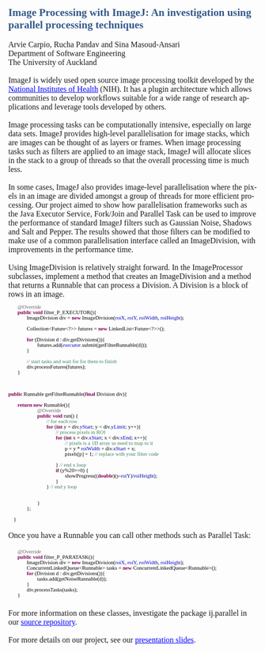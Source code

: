 
<html xmlns:v="urn:schemas-microsoft-com:vml"
xmlns:o="urn:schemas-microsoft-com:office:office"
xmlns:w="urn:schemas-microsoft-com:office:word"
xmlns:m="http://schemas.microsoft.com/office/2004/12/omml"
xmlns:css="http://macVmlSchemaUri" xmlns="http://www.w3.org/TR/REC-html40">

<head>
<meta name=Title content="">
<meta name=Keywords content="">
<meta http-equiv=Content-Type content="text/html; charset=macintosh">
<meta name=ProgId content=Word.Document>
<meta name=Generator content="Microsoft Word 2008">
<meta name=Originator content="Microsoft Word 2008">
<link rel=File-List href="Image%20Processing%20with%20ImageJ_files/filelist.xml">
<!--[if gte mso 9]><xml>
 <o:DocumentProperties>
  <o:Author>Sina Masoud-Ansari</o:Author>
  <o:Template>Normal.dotm</o:Template>
  <o:LastAuthor>Sina Masoud-Ansari</o:LastAuthor>
  <o:Revision>1</o:Revision>
  <o:TotalTime>28</o:TotalTime>
  <o:Created>2012-06-04T14:54:00Z</o:Created>
  <o:LastSaved>2012-06-04T15:31:00Z</o:LastSaved>
  <o:Pages>1</o:Pages>
  <o:Words>483</o:Words>
  <o:Characters>2755</o:Characters>
  <o:Company>The University of Auckland</o:Company>
  <o:Lines>22</o:Lines>
  <o:Paragraphs>5</o:Paragraphs>
  <o:CharactersWithSpaces>3383</o:CharactersWithSpaces>
  <o:Version>12.0</o:Version>
 </o:DocumentProperties>
 <o:OfficeDocumentSettings>
  <o:AllowPNG/>
 </o:OfficeDocumentSettings>
</xml><![endif]--><!--[if gte mso 9]><xml>
 <w:WordDocument>
  <w:TrackMoves>false</w:TrackMoves>
  <w:TrackFormatting/>
  <w:PunctuationKerning/>
  <w:DrawingGridHorizontalSpacing>18 pt</w:DrawingGridHorizontalSpacing>
  <w:DrawingGridVerticalSpacing>18 pt</w:DrawingGridVerticalSpacing>
  <w:DisplayHorizontalDrawingGridEvery>0</w:DisplayHorizontalDrawingGridEvery>
  <w:DisplayVerticalDrawingGridEvery>0</w:DisplayVerticalDrawingGridEvery>
  <w:ValidateAgainstSchemas/>
  <w:SaveIfXMLInvalid>false</w:SaveIfXMLInvalid>
  <w:IgnoreMixedContent>false</w:IgnoreMixedContent>
  <w:AlwaysShowPlaceholderText>false</w:AlwaysShowPlaceholderText>
  <w:Compatibility>
   <w:BreakWrappedTables/>
   <w:DontGrowAutofit/>
   <w:DontAutofitConstrainedTables/>
   <w:DontVertAlignInTxbx/>
  </w:Compatibility>
 </w:WordDocument>
</xml><![endif]--><!--[if gte mso 9]><xml>
 <w:LatentStyles DefLockedState="false" LatentStyleCount="276">
 </w:LatentStyles>
</xml><![endif]-->
<style>
<!--
 /* Font Definitions */
@font-face
	{font-family:Calibri;
	panose-1:2 15 5 2 2 2 4 3 2 4;
	mso-font-charset:0;
	mso-generic-font-family:auto;
	mso-font-pitch:variable;
	mso-font-signature:3 0 0 0 1 0;}
@font-face
	{font-family:Cambria;
	panose-1:2 4 5 3 5 4 6 3 2 4;
	mso-font-charset:0;
	mso-generic-font-family:auto;
	mso-font-pitch:variable;
	mso-font-signature:3 0 0 0 1 0;}
@font-face
	{font-family:Monaco;
	panose-1:2 0 5 0 0 0 0 0 0 0;
	mso-font-charset:0;
	mso-generic-font-family:auto;
	mso-font-pitch:variable;
	mso-font-signature:3 0 0 0 1 0;}
 /* Style Definitions */
p.MsoNormal, li.MsoNormal, div.MsoNormal
	{mso-style-parent:"";
	margin:0cm;
	margin-bottom:.0001pt;
	mso-pagination:widow-orphan;
	font-size:12.0pt;
	font-family:"Times New Roman";
	mso-ascii-font-family:Cambria;
	mso-ascii-theme-font:minor-latin;
	mso-fareast-font-family:Cambria;
	mso-fareast-theme-font:minor-latin;
	mso-hansi-font-family:Cambria;
	mso-hansi-theme-font:minor-latin;
	mso-bidi-font-family:"Times New Roman";
	mso-bidi-theme-font:minor-bidi;
	mso-ansi-language:EN-US;}
h1
	{mso-style-link:"Heading 1 Char";
	mso-style-next:Normal;
	margin-top:24.0pt;
	margin-right:0cm;
	margin-bottom:0cm;
	margin-left:0cm;
	margin-bottom:.0001pt;
	mso-pagination:widow-orphan lines-together;
	page-break-after:avoid;
	mso-outline-level:1;
	font-size:16.0pt;
	font-family:"Times New Roman";
	mso-ascii-font-family:Calibri;
	mso-ascii-theme-font:major-latin;
	mso-fareast-font-family:"Times New Roman";
	mso-fareast-theme-font:major-fareast;
	mso-hansi-font-family:Calibri;
	mso-hansi-theme-font:major-latin;
	mso-bidi-font-family:"Times New Roman";
	mso-bidi-theme-font:major-bidi;
	color:#345A8A;
	mso-font-kerning:0pt;
	mso-ansi-language:EN-US;
	mso-bidi-font-weight:bold;}
h2
	{mso-style-link:"Heading 2 Char";
	mso-style-next:Normal;
	margin-top:10.0pt;
	margin-right:0cm;
	margin-bottom:0cm;
	margin-left:0cm;
	margin-bottom:.0001pt;
	mso-pagination:widow-orphan lines-together;
	page-break-after:avoid;
	mso-outline-level:2;
	font-size:13.0pt;
	font-family:"Times New Roman";
	mso-ascii-font-family:Calibri;
	mso-ascii-theme-font:major-latin;
	mso-fareast-font-family:"Times New Roman";
	mso-fareast-theme-font:major-fareast;
	mso-hansi-font-family:Calibri;
	mso-hansi-theme-font:major-latin;
	mso-bidi-font-family:"Times New Roman";
	mso-bidi-theme-font:major-bidi;
	color:#4F81BD;
	mso-ansi-language:EN-US;
	mso-bidi-font-weight:bold;}
a:link, span.MsoHyperlink
	{mso-style-noshow:yes;
	color:blue;
	text-decoration:underline;
	text-underline:single;}
a:visited, span.MsoHyperlinkFollowed
	{color:purple;
	text-decoration:underline;
	text-underline:single;}
span.Heading1Char
	{mso-style-name:"Heading 1 Char";
	mso-style-locked:yes;
	mso-style-link:"Heading 1";
	mso-ansi-font-size:16.0pt;
	mso-bidi-font-size:16.0pt;
	font-family:Calibri;
	mso-ascii-font-family:Calibri;
	mso-ascii-theme-font:major-latin;
	mso-fareast-font-family:"Times New Roman";
	mso-fareast-theme-font:major-fareast;
	mso-hansi-font-family:Calibri;
	mso-hansi-theme-font:major-latin;
	mso-bidi-font-family:"Times New Roman";
	mso-bidi-theme-font:major-bidi;
	color:#345A8A;
	font-weight:bold;}
span.Heading2Char
	{mso-style-name:"Heading 2 Char";
	mso-style-locked:yes;
	mso-style-link:"Heading 2";
	mso-ansi-font-size:13.0pt;
	mso-bidi-font-size:13.0pt;
	font-family:Calibri;
	mso-ascii-font-family:Calibri;
	mso-ascii-theme-font:major-latin;
	mso-fareast-font-family:"Times New Roman";
	mso-fareast-theme-font:major-fareast;
	mso-hansi-font-family:Calibri;
	mso-hansi-theme-font:major-latin;
	mso-bidi-font-family:"Times New Roman";
	mso-bidi-theme-font:major-bidi;
	color:#4F81BD;
	font-weight:bold;}
@page Section1
	{size:595.0pt 842.0pt;
	margin:72.0pt 49.25pt 72.0pt 90.0pt;
	mso-header-margin:35.4pt;
	mso-footer-margin:35.4pt;
	mso-paper-source:0;}
div.Section1
	{page:Section1;}
-->
</style>
<!--[if gte mso 10]>
<style>
 /* Style Definitions */
table.MsoNormalTable
	{mso-style-name:"Table Normal";
	mso-tstyle-rowband-size:0;
	mso-tstyle-colband-size:0;
	mso-style-noshow:yes;
	mso-style-parent:"";
	mso-padding-alt:0cm 5.4pt 0cm 5.4pt;
	mso-para-margin:0cm;
	mso-para-margin-bottom:.0001pt;
	mso-pagination:widow-orphan;
	font-size:12.0pt;
	font-family:"Times New Roman";
	mso-ascii-font-family:Cambria;
	mso-ascii-theme-font:minor-latin;
	mso-hansi-font-family:Cambria;
	mso-hansi-theme-font:minor-latin;
	mso-ansi-language:EN-US;}
</style>
<![endif]--><!--[if gte mso 9]><xml>
 <o:shapedefaults v:ext="edit" spidmax="1026"/>
</xml><![endif]--><!--[if gte mso 9]><xml>
 <o:shapelayout v:ext="edit">
  <o:idmap v:ext="edit" data="1"/>
 </o:shapelayout></xml><![endif]-->
</head>

<body lang=EN-AU link=blue vlink=purple style='tab-interval:36.0pt'>

<div class=Section1>

<h1><span lang=EN-US>Image Processing with ImageJ: An investigation using
parallel processing techniques</span></h1>

<p class=MsoNormal><span lang=EN-US><o:p>&nbsp;</o:p></span></p>

<p class=MsoNormal><span lang=EN-US>Arvie Carpio, Rucha Pandav and Sina
Masoud-Ansari</span></p>

<p class=MsoNormal><span lang=EN-US>Department of Software Engineering</span></p>

<p class=MsoNormal><span lang=EN-US>The University of Auckland</span></p>

<p class=MsoNormal><span lang=EN-US><o:p>&nbsp;</o:p></span></p>

<p class=MsoNormal><span lang=EN-US>ImageJ is widely used open source image
processing toolkit developed by the <a href="http://www.nih.gov/">National
Institutes of Health</a> (NIH). It has a plugin architecture which allows
communities to develop workflows suitable for a wide range of research
applications and leverage tools developed by others. </span></p>

<p class=MsoNormal><span lang=EN-US><o:p>&nbsp;</o:p></span></p>

<p class=MsoNormal><span lang=EN-US>Image processing tasks can be
computationally intensive, especially on large data sets. ImageJ provides
high-level parallelisation for image stacks, which are images can be thought of
as layers or frames. When image processing tasks such as filters are applied to
an image stack, ImageJ will allocate slices in the stack to a group of threads
so that the overall processing time is much less.</span></p>

<p class=MsoNormal><span lang=EN-US><o:p>&nbsp;</o:p></span></p>

<p class=MsoNormal><span lang=EN-US>In some cases, ImageJ also provides
image-level parallelisation where the pixels in an image are divided amongst a
group of threads for more efficient processing. Our project aimed to show how
parallelisation frameworks such as the Java Executor Service, Fork/Join and
Parallel Task can be used to improve the performance of standard ImageJ filters
such as Gaussian Noise, Shadows and Salt and Pepper. The results showed that
those filters can be modified to make use of a common parallelisation interface
called an ImageDivision, with improvements in the performance time.</span></p>

<p class=MsoNormal><span lang=EN-US><o:p>&nbsp;</o:p></span></p>

<p class=MsoNormal><span lang=EN-US>Using ImageDivision is relatively straight
forward. In the ImageProcessor subclasses, implement a method that creates an
ImageDivision and a method that returns a Runnable that can process a Division.
A Division is a block of rows in an image.</span></p>

<p class=MsoNormal><span lang=EN-US style='font-size:8.0pt;mso-bidi-font-size:
12.0pt'><o:p>&nbsp;</o:p></span></p>

<p class=MsoNormal style='mso-pagination:none;mso-layout-grid-align:none;
text-autospace:none'><span lang=EN-US style='font-size:8.0pt;mso-bidi-font-size:
11.0pt;font-family:Monaco;mso-bidi-font-family:Monaco;color:black'><span
style='mso-tab-count:1'>&nbsp;&nbsp;&nbsp;&nbsp;&nbsp;&nbsp; </span></span><span
lang=EN-US style='font-size:8.0pt;mso-bidi-font-size:11.0pt;font-family:Monaco;
mso-bidi-font-family:Monaco;color:#646464'>@Override</span><span lang=EN-US
style='font-size:8.0pt;mso-bidi-font-size:11.0pt;font-family:Monaco;mso-bidi-font-family:
Monaco'><o:p></o:p></span></p>

<p class=MsoNormal style='mso-pagination:none;mso-layout-grid-align:none;
text-autospace:none'><span lang=EN-US style='font-size:8.0pt;mso-bidi-font-size:
11.0pt;font-family:Monaco;mso-bidi-font-family:Monaco;color:black'><span
style='mso-tab-count:1'>&nbsp;&nbsp;&nbsp;&nbsp;&nbsp;&nbsp; </span></span><b><span
lang=EN-US style='font-size:8.0pt;mso-bidi-font-size:11.0pt;font-family:Monaco;
mso-bidi-font-family:Monaco;color:#7F0055'>public</span></b><span lang=EN-US
style='font-size:8.0pt;mso-bidi-font-size:11.0pt;font-family:Monaco;mso-bidi-font-family:
Monaco;color:black'> </span><b><span lang=EN-US style='font-size:8.0pt;
mso-bidi-font-size:11.0pt;font-family:Monaco;mso-bidi-font-family:Monaco;
color:#7F0055'>void</span></b><span lang=EN-US style='font-size:8.0pt;
mso-bidi-font-size:11.0pt;font-family:Monaco;mso-bidi-font-family:Monaco;
color:black'> filter_P_EXECUTOR(){</span><span lang=EN-US style='font-size:
8.0pt;mso-bidi-font-size:11.0pt;font-family:Monaco;mso-bidi-font-family:Monaco'><o:p></o:p></span></p>

<p class=MsoNormal style='mso-pagination:none;mso-layout-grid-align:none;
text-autospace:none'><span lang=EN-US style='font-size:8.0pt;mso-bidi-font-size:
11.0pt;font-family:Monaco;mso-bidi-font-family:Monaco;color:black'><span
style='mso-tab-count:2'>&nbsp;&nbsp;&nbsp;&nbsp;&nbsp;&nbsp;&nbsp;&nbsp;&nbsp;&nbsp;&nbsp;&nbsp;&nbsp; </span>ImageDivision
div = </span><b><span lang=EN-US style='font-size:8.0pt;mso-bidi-font-size:
11.0pt;font-family:Monaco;mso-bidi-font-family:Monaco;color:#7F0055'>new</span></b><span
lang=EN-US style='font-size:8.0pt;mso-bidi-font-size:11.0pt;font-family:Monaco;
mso-bidi-font-family:Monaco;color:black'> ImageDivision(</span><span
lang=EN-US style='font-size:8.0pt;mso-bidi-font-size:11.0pt;font-family:Monaco;
mso-bidi-font-family:Monaco;color:#0000C0'>roiX</span><span lang=EN-US
style='font-size:8.0pt;mso-bidi-font-size:11.0pt;font-family:Monaco;mso-bidi-font-family:
Monaco;color:black'>, </span><span lang=EN-US style='font-size:8.0pt;
mso-bidi-font-size:11.0pt;font-family:Monaco;mso-bidi-font-family:Monaco;
color:#0000C0'>roiY</span><span lang=EN-US style='font-size:8.0pt;mso-bidi-font-size:
11.0pt;font-family:Monaco;mso-bidi-font-family:Monaco;color:black'>, </span><span
lang=EN-US style='font-size:8.0pt;mso-bidi-font-size:11.0pt;font-family:Monaco;
mso-bidi-font-family:Monaco;color:#0000C0'>roiWidth</span><span lang=EN-US
style='font-size:8.0pt;mso-bidi-font-size:11.0pt;font-family:Monaco;mso-bidi-font-family:
Monaco;color:black'>, </span><span lang=EN-US style='font-size:8.0pt;
mso-bidi-font-size:11.0pt;font-family:Monaco;mso-bidi-font-family:Monaco;
color:#0000C0'>roiHeight</span><span lang=EN-US style='font-size:8.0pt;
mso-bidi-font-size:11.0pt;font-family:Monaco;mso-bidi-font-family:Monaco;
color:black'>);</span><span lang=EN-US style='font-size:8.0pt;mso-bidi-font-size:
11.0pt;font-family:Monaco;mso-bidi-font-family:Monaco'><o:p></o:p></span></p>

<p class=MsoNormal style='mso-pagination:none;mso-layout-grid-align:none;
text-autospace:none'><span lang=EN-US style='font-size:8.0pt;mso-bidi-font-size:
11.0pt;font-family:Monaco;mso-bidi-font-family:Monaco;color:black'><span
style='mso-tab-count:2'>&nbsp;&nbsp;&nbsp;&nbsp;&nbsp;&nbsp;&nbsp;&nbsp;&nbsp;&nbsp;&nbsp;&nbsp;&nbsp; </span></span><span
lang=EN-US style='font-size:8.0pt;mso-bidi-font-size:11.0pt;font-family:Monaco;
mso-bidi-font-family:Monaco'><o:p></o:p></span></p>

<p class=MsoNormal style='mso-pagination:none;mso-layout-grid-align:none;
text-autospace:none'><span lang=EN-US style='font-size:8.0pt;mso-bidi-font-size:
11.0pt;font-family:Monaco;mso-bidi-font-family:Monaco;color:black'><span
style='mso-tab-count:2'>&nbsp;&nbsp;&nbsp;&nbsp;&nbsp;&nbsp;&nbsp;&nbsp;&nbsp;&nbsp;&nbsp;&nbsp;&nbsp; </span>Collection&lt;Future&lt;?&gt;&gt;
futures = </span><b><span lang=EN-US style='font-size:8.0pt;mso-bidi-font-size:
11.0pt;font-family:Monaco;mso-bidi-font-family:Monaco;color:#7F0055'>new</span></b><span
lang=EN-US style='font-size:8.0pt;mso-bidi-font-size:11.0pt;font-family:Monaco;
mso-bidi-font-family:Monaco;color:black'> LinkedList&lt;Future&lt;?&gt;&gt;();</span><span
lang=EN-US style='font-size:8.0pt;mso-bidi-font-size:11.0pt;font-family:Monaco;
mso-bidi-font-family:Monaco'><o:p></o:p></span></p>

<p class=MsoNormal style='mso-pagination:none;mso-layout-grid-align:none;
text-autospace:none'><span lang=EN-US style='font-size:8.0pt;mso-bidi-font-size:
11.0pt;font-family:Monaco;mso-bidi-font-family:Monaco;color:black'><span
style='mso-tab-count:4'>&nbsp;&nbsp;&nbsp;&nbsp;&nbsp;&nbsp;&nbsp;&nbsp;&nbsp;&nbsp;&nbsp;&nbsp;&nbsp;&nbsp;&nbsp;&nbsp;&nbsp;&nbsp;&nbsp;&nbsp;&nbsp;&nbsp;&nbsp;&nbsp;&nbsp;&nbsp;&nbsp;&nbsp; </span></span><span
lang=EN-US style='font-size:8.0pt;mso-bidi-font-size:11.0pt;font-family:Monaco;
mso-bidi-font-family:Monaco'><o:p></o:p></span></p>

<p class=MsoNormal style='mso-pagination:none;mso-layout-grid-align:none;
text-autospace:none'><span lang=EN-US style='font-size:8.0pt;mso-bidi-font-size:
11.0pt;font-family:Monaco;mso-bidi-font-family:Monaco;color:black'><span
style='mso-tab-count:2'>&nbsp;&nbsp;&nbsp;&nbsp;&nbsp;&nbsp;&nbsp;&nbsp;&nbsp;&nbsp;&nbsp;&nbsp;&nbsp; </span></span><b><span
lang=EN-US style='font-size:8.0pt;mso-bidi-font-size:11.0pt;font-family:Monaco;
mso-bidi-font-family:Monaco;color:#7F0055'>for</span></b><span lang=EN-US
style='font-size:8.0pt;mso-bidi-font-size:11.0pt;font-family:Monaco;mso-bidi-font-family:
Monaco;color:black'> (Division d : div.getDivisions()){</span><span lang=EN-US
style='font-size:8.0pt;mso-bidi-font-size:11.0pt;font-family:Monaco;mso-bidi-font-family:
Monaco'><o:p></o:p></span></p>

<p class=MsoNormal style='mso-pagination:none;mso-layout-grid-align:none;
text-autospace:none'><span lang=EN-US style='font-size:8.0pt;mso-bidi-font-size:
11.0pt;font-family:Monaco;mso-bidi-font-family:Monaco;color:black'><span
style='mso-tab-count:3'>&nbsp;&nbsp;&nbsp;&nbsp;&nbsp;&nbsp;&nbsp;&nbsp;&nbsp;&nbsp;&nbsp;&nbsp;&nbsp;&nbsp;&nbsp;&nbsp;&nbsp;&nbsp;&nbsp;&nbsp;&nbsp; </span>futures.add(</span><i><span
lang=EN-US style='font-size:8.0pt;mso-bidi-font-size:11.0pt;font-family:Monaco;
mso-bidi-font-family:Monaco;color:#0000C0'>executor</span></i><span lang=EN-US
style='font-size:8.0pt;mso-bidi-font-size:11.0pt;font-family:Monaco;mso-bidi-font-family:
Monaco;color:black'>.submit(getFilterRunnable(d)));</span><span lang=EN-US
style='font-size:8.0pt;mso-bidi-font-size:11.0pt;font-family:Monaco;mso-bidi-font-family:
Monaco'><o:p></o:p></span></p>

<p class=MsoNormal style='mso-pagination:none;mso-layout-grid-align:none;
text-autospace:none'><span lang=EN-US style='font-size:8.0pt;mso-bidi-font-size:
11.0pt;font-family:Monaco;mso-bidi-font-family:Monaco;color:black'><span
style='mso-tab-count:2'>&nbsp;&nbsp;&nbsp;&nbsp;&nbsp;&nbsp;&nbsp;&nbsp;&nbsp;&nbsp;&nbsp;&nbsp;&nbsp; </span>}</span><span
lang=EN-US style='font-size:8.0pt;mso-bidi-font-size:11.0pt;font-family:Monaco;
mso-bidi-font-family:Monaco'><o:p></o:p></span></p>

<p class=MsoNormal style='mso-pagination:none;mso-layout-grid-align:none;
text-autospace:none'><span lang=EN-US style='font-size:8.0pt;mso-bidi-font-size:
11.0pt;font-family:Monaco;mso-bidi-font-family:Monaco;color:black'><span
style='mso-tab-count:2'>&nbsp;&nbsp;&nbsp;&nbsp;&nbsp;&nbsp;&nbsp;&nbsp;&nbsp;&nbsp;&nbsp;&nbsp;&nbsp; </span></span><span
lang=EN-US style='font-size:8.0pt;mso-bidi-font-size:11.0pt;font-family:Monaco;
mso-bidi-font-family:Monaco'><o:p></o:p></span></p>

<p class=MsoNormal style='mso-pagination:none;mso-layout-grid-align:none;
text-autospace:none'><span lang=EN-US style='font-size:8.0pt;mso-bidi-font-size:
11.0pt;font-family:Monaco;mso-bidi-font-family:Monaco;color:black'><span
style='mso-tab-count:2'>&nbsp;&nbsp;&nbsp;&nbsp;&nbsp;&nbsp;&nbsp;&nbsp;&nbsp;&nbsp;&nbsp;&nbsp;&nbsp; </span></span><span
lang=EN-US style='font-size:8.0pt;mso-bidi-font-size:11.0pt;font-family:Monaco;
mso-bidi-font-family:Monaco;color:#3F7F5F'>// start tasks and wait for for them
to finish</span><span lang=EN-US style='font-size:8.0pt;mso-bidi-font-size:
11.0pt;font-family:Monaco;mso-bidi-font-family:Monaco'><o:p></o:p></span></p>

<p class=MsoNormal style='mso-pagination:none;mso-layout-grid-align:none;
text-autospace:none'><span lang=EN-US style='font-size:8.0pt;mso-bidi-font-size:
11.0pt;font-family:Monaco;mso-bidi-font-family:Monaco;color:black'><span
style='mso-tab-count:2'>&nbsp;&nbsp;&nbsp;&nbsp;&nbsp;&nbsp;&nbsp;&nbsp;&nbsp;&nbsp;&nbsp;&nbsp;&nbsp; </span>div.processFutures(futures);<span
style='mso-tab-count:1'> </span></span><span lang=EN-US style='font-size:8.0pt;
mso-bidi-font-size:11.0pt;font-family:Monaco;mso-bidi-font-family:Monaco'><o:p></o:p></span></p>

<p class=MsoNormal><span lang=EN-US style='font-size:8.0pt;mso-bidi-font-size:
11.0pt;font-family:Monaco;mso-bidi-font-family:Monaco;color:black'><span
style='mso-tab-count:1'>&nbsp;&nbsp;&nbsp;&nbsp;&nbsp;&nbsp; </span>}<o:p></o:p></span></p>

<p class=MsoNormal><span lang=EN-US style='font-size:8.0pt;mso-bidi-font-size:
11.0pt;font-family:Monaco;mso-bidi-font-family:Monaco;color:black'><o:p>&nbsp;</o:p></span></p>

<p class=MsoNormal><span lang=EN-US style='font-size:8.0pt;mso-bidi-font-size:
11.0pt;font-family:Monaco;mso-bidi-font-family:Monaco;color:black'><o:p>&nbsp;</o:p></span></p>

<p class=MsoNormal><span lang=EN-US style='font-size:8.0pt;mso-bidi-font-size:
11.0pt;font-family:Monaco;mso-bidi-font-family:Monaco;color:black'><o:p>&nbsp;</o:p></span></p>

<p class=MsoNormal style='mso-pagination:none;mso-layout-grid-align:none;
text-autospace:none'><b><span lang=EN-US style='font-size:8.0pt;mso-bidi-font-size:
11.0pt;font-family:Monaco;mso-bidi-font-family:Monaco;color:#7F0055'>public</span></b><span
lang=EN-US style='font-size:8.0pt;mso-bidi-font-size:11.0pt;font-family:Monaco;
mso-bidi-font-family:Monaco;color:black'> Runnable getFilterRunnable(</span><b><span
lang=EN-US style='font-size:8.0pt;mso-bidi-font-size:11.0pt;font-family:Monaco;
mso-bidi-font-family:Monaco;color:#7F0055'>final</span></b><span lang=EN-US
style='font-size:8.0pt;mso-bidi-font-size:11.0pt;font-family:Monaco;mso-bidi-font-family:
Monaco;color:black'> Division div){</span><span lang=EN-US style='font-size:
8.0pt;mso-bidi-font-size:11.0pt;font-family:Monaco;mso-bidi-font-family:Monaco'><o:p></o:p></span></p>

<p class=MsoNormal style='mso-pagination:none;mso-layout-grid-align:none;
text-autospace:none'><span lang=EN-US style='font-size:8.0pt;mso-bidi-font-size:
11.0pt;font-family:Monaco;mso-bidi-font-family:Monaco;color:black'><span
style='mso-tab-count:1'>&nbsp;&nbsp;&nbsp;&nbsp;&nbsp;&nbsp; </span><span
style="mso-spacerun: yes">&nbsp;</span><span style='mso-tab-count:1'>&nbsp;&nbsp;&nbsp;&nbsp;&nbsp; </span></span><span
lang=EN-US style='font-size:8.0pt;mso-bidi-font-size:11.0pt;font-family:Monaco;
mso-bidi-font-family:Monaco'><o:p></o:p></span></p>

<p class=MsoNormal style='mso-pagination:none;mso-layout-grid-align:none;
text-autospace:none'><span lang=EN-US style='font-size:8.0pt;mso-bidi-font-size:
11.0pt;font-family:Monaco;mso-bidi-font-family:Monaco;color:black'><span
style="mso-spacerun: yes">&nbsp;&nbsp;&nbsp; </span><span style='mso-tab-count:
1'>&nbsp;&nbsp; </span></span><b><span lang=EN-US style='font-size:8.0pt;
mso-bidi-font-size:11.0pt;font-family:Monaco;mso-bidi-font-family:Monaco;
color:#7F0055'>return</span></b><span lang=EN-US style='font-size:8.0pt;
mso-bidi-font-size:11.0pt;font-family:Monaco;mso-bidi-font-family:Monaco;
color:black'> </span><b><span lang=EN-US style='font-size:8.0pt;mso-bidi-font-size:
11.0pt;font-family:Monaco;mso-bidi-font-family:Monaco;color:#7F0055'>new</span></b><span
lang=EN-US style='font-size:8.0pt;mso-bidi-font-size:11.0pt;font-family:Monaco;
mso-bidi-font-family:Monaco;color:black'> Runnable(){</span><span lang=EN-US
style='font-size:8.0pt;mso-bidi-font-size:11.0pt;font-family:Monaco;mso-bidi-font-family:
Monaco'><o:p></o:p></span></p>

<p class=MsoNormal style='mso-pagination:none;mso-layout-grid-align:none;
text-autospace:none'><span lang=EN-US style='font-size:8.0pt;mso-bidi-font-size:
11.0pt;font-family:Monaco;mso-bidi-font-family:Monaco;color:black'><span
style='mso-tab-count:3'>&nbsp;&nbsp;&nbsp;&nbsp;&nbsp;&nbsp;&nbsp;&nbsp;&nbsp;&nbsp;&nbsp;&nbsp;&nbsp;&nbsp;&nbsp;&nbsp;&nbsp;&nbsp;&nbsp;&nbsp;&nbsp; </span></span><span
lang=EN-US style='font-size:8.0pt;mso-bidi-font-size:11.0pt;font-family:Monaco;
mso-bidi-font-family:Monaco;color:#646464'>@Override</span><span lang=EN-US
style='font-size:8.0pt;mso-bidi-font-size:11.0pt;font-family:Monaco;mso-bidi-font-family:
Monaco'><o:p></o:p></span></p>

<p class=MsoNormal style='mso-pagination:none;mso-layout-grid-align:none;
text-autospace:none'><span lang=EN-US style='font-size:8.0pt;mso-bidi-font-size:
11.0pt;font-family:Monaco;mso-bidi-font-family:Monaco;color:black'><span
style='mso-tab-count:3'>&nbsp;&nbsp;&nbsp;&nbsp;&nbsp;&nbsp;&nbsp;&nbsp;&nbsp;&nbsp;&nbsp;&nbsp;&nbsp;&nbsp;&nbsp;&nbsp;&nbsp;&nbsp;&nbsp;&nbsp;&nbsp; </span></span><b><span
lang=EN-US style='font-size:8.0pt;mso-bidi-font-size:11.0pt;font-family:Monaco;
mso-bidi-font-family:Monaco;color:#7F0055'>public</span></b><span lang=EN-US
style='font-size:8.0pt;mso-bidi-font-size:11.0pt;font-family:Monaco;mso-bidi-font-family:
Monaco;color:black'> </span><b><span lang=EN-US style='font-size:8.0pt;
mso-bidi-font-size:11.0pt;font-family:Monaco;mso-bidi-font-family:Monaco;
color:#7F0055'>void</span></b><span lang=EN-US style='font-size:8.0pt;
mso-bidi-font-size:11.0pt;font-family:Monaco;mso-bidi-font-family:Monaco;
color:black'> run() {</span><span lang=EN-US style='font-size:8.0pt;mso-bidi-font-size:
11.0pt;font-family:Monaco;mso-bidi-font-family:Monaco'><o:p></o:p></span></p>

<p class=MsoNormal style='mso-pagination:none;mso-layout-grid-align:none;
text-autospace:none'><span lang=EN-US style='font-size:8.0pt;mso-bidi-font-size:
11.0pt;font-family:Monaco;mso-bidi-font-family:Monaco;color:black'><span
style='mso-tab-count:4'>&nbsp;&nbsp;&nbsp;&nbsp;&nbsp;&nbsp;&nbsp;&nbsp;&nbsp;&nbsp;&nbsp;&nbsp;&nbsp;&nbsp;&nbsp;&nbsp;&nbsp;&nbsp;&nbsp;&nbsp;&nbsp;&nbsp;&nbsp;&nbsp;&nbsp;&nbsp;&nbsp;&nbsp; </span></span><span
lang=EN-US style='font-size:8.0pt;mso-bidi-font-size:11.0pt;font-family:Monaco;
mso-bidi-font-family:Monaco;color:#3F7F5F'>// for each row</span><span
lang=EN-US style='font-size:8.0pt;mso-bidi-font-size:11.0pt;font-family:Monaco;
mso-bidi-font-family:Monaco'><o:p></o:p></span></p>

<p class=MsoNormal style='mso-pagination:none;mso-layout-grid-align:none;
text-autospace:none'><span lang=EN-US style='font-size:8.0pt;mso-bidi-font-size:
11.0pt;font-family:Monaco;mso-bidi-font-family:Monaco;color:black'><span
style='mso-tab-count:4'>&nbsp;&nbsp;&nbsp;&nbsp;&nbsp;&nbsp;&nbsp;&nbsp;&nbsp;&nbsp;&nbsp;&nbsp;&nbsp;&nbsp;&nbsp;&nbsp;&nbsp;&nbsp;&nbsp;&nbsp;&nbsp;&nbsp;&nbsp;&nbsp;&nbsp;&nbsp;&nbsp;&nbsp; </span></span><b><span
lang=EN-US style='font-size:8.0pt;mso-bidi-font-size:11.0pt;font-family:Monaco;
mso-bidi-font-family:Monaco;color:#7F0055'>for</span></b><span lang=EN-US
style='font-size:8.0pt;mso-bidi-font-size:11.0pt;font-family:Monaco;mso-bidi-font-family:
Monaco;color:black'> (</span><b><span lang=EN-US style='font-size:8.0pt;
mso-bidi-font-size:11.0pt;font-family:Monaco;mso-bidi-font-family:Monaco;
color:#7F0055'>int</span></b><span lang=EN-US style='font-size:8.0pt;
mso-bidi-font-size:11.0pt;font-family:Monaco;mso-bidi-font-family:Monaco;
color:black'> y = div.</span><span lang=EN-US style='font-size:8.0pt;
mso-bidi-font-size:11.0pt;font-family:Monaco;mso-bidi-font-family:Monaco;
color:#0000C0'>yStart</span><span lang=EN-US style='font-size:8.0pt;mso-bidi-font-size:
11.0pt;font-family:Monaco;mso-bidi-font-family:Monaco;color:black'>; y &lt;
div.</span><span lang=EN-US style='font-size:8.0pt;mso-bidi-font-size:11.0pt;
font-family:Monaco;mso-bidi-font-family:Monaco;color:#0000C0'>yLimit</span><span
lang=EN-US style='font-size:8.0pt;mso-bidi-font-size:11.0pt;font-family:Monaco;
mso-bidi-font-family:Monaco;color:black'>; y++){<span style='mso-tab-count:
1'>&nbsp;&nbsp;&nbsp; </span></span><span lang=EN-US style='font-size:8.0pt;
mso-bidi-font-size:11.0pt;font-family:Monaco;mso-bidi-font-family:Monaco'><o:p></o:p></span></p>

<p class=MsoNormal style='mso-pagination:none;mso-layout-grid-align:none;
text-autospace:none'><span lang=EN-US style='font-size:8.0pt;mso-bidi-font-size:
11.0pt;font-family:Monaco;mso-bidi-font-family:Monaco;color:black'><span
style='mso-tab-count:5'>&nbsp;&nbsp;&nbsp;&nbsp;&nbsp;&nbsp;&nbsp;&nbsp;&nbsp;&nbsp;&nbsp;&nbsp;&nbsp;&nbsp;&nbsp;&nbsp;&nbsp;&nbsp;&nbsp;&nbsp;&nbsp;&nbsp;&nbsp;&nbsp;&nbsp;&nbsp;&nbsp;&nbsp;&nbsp;&nbsp;&nbsp;&nbsp;&nbsp;&nbsp;&nbsp; </span></span><span
lang=EN-US style='font-size:8.0pt;mso-bidi-font-size:11.0pt;font-family:Monaco;
mso-bidi-font-family:Monaco;color:#3F7F5F'>// process pixels in ROI</span><span
lang=EN-US style='font-size:8.0pt;mso-bidi-font-size:11.0pt;font-family:Monaco;
mso-bidi-font-family:Monaco'><o:p></o:p></span></p>

<p class=MsoNormal style='mso-pagination:none;mso-layout-grid-align:none;
text-autospace:none'><span lang=EN-US style='font-size:8.0pt;mso-bidi-font-size:
11.0pt;font-family:Monaco;mso-bidi-font-family:Monaco;color:black'><span
style='mso-tab-count:5'>&nbsp;&nbsp;&nbsp;&nbsp;&nbsp;&nbsp;&nbsp;&nbsp;&nbsp;&nbsp;&nbsp;&nbsp;&nbsp;&nbsp;&nbsp;&nbsp;&nbsp;&nbsp;&nbsp;&nbsp;&nbsp;&nbsp;&nbsp;&nbsp;&nbsp;&nbsp;&nbsp;&nbsp;&nbsp;&nbsp;&nbsp;&nbsp;&nbsp;&nbsp;&nbsp; </span></span><b><span
lang=EN-US style='font-size:8.0pt;mso-bidi-font-size:11.0pt;font-family:Monaco;
mso-bidi-font-family:Monaco;color:#7F0055'>for</span></b><span lang=EN-US
style='font-size:8.0pt;mso-bidi-font-size:11.0pt;font-family:Monaco;mso-bidi-font-family:
Monaco;color:black'> (</span><b><span lang=EN-US style='font-size:8.0pt;
mso-bidi-font-size:11.0pt;font-family:Monaco;mso-bidi-font-family:Monaco;
color:#7F0055'>int</span></b><span lang=EN-US style='font-size:8.0pt;
mso-bidi-font-size:11.0pt;font-family:Monaco;mso-bidi-font-family:Monaco;
color:black'> x = div.</span><span lang=EN-US style='font-size:8.0pt;
mso-bidi-font-size:11.0pt;font-family:Monaco;mso-bidi-font-family:Monaco;
color:#0000C0'>xStart</span><span lang=EN-US style='font-size:8.0pt;mso-bidi-font-size:
11.0pt;font-family:Monaco;mso-bidi-font-family:Monaco;color:black'>; x &lt;
div.</span><span lang=EN-US style='font-size:8.0pt;mso-bidi-font-size:11.0pt;
font-family:Monaco;mso-bidi-font-family:Monaco;color:#0000C0'>xEnd</span><span
lang=EN-US style='font-size:8.0pt;mso-bidi-font-size:11.0pt;font-family:Monaco;
mso-bidi-font-family:Monaco;color:black'>; x++){</span><span lang=EN-US
style='font-size:8.0pt;mso-bidi-font-size:11.0pt;font-family:Monaco;mso-bidi-font-family:
Monaco'><o:p></o:p></span></p>

<p class=MsoNormal style='mso-pagination:none;mso-layout-grid-align:none;
text-autospace:none'><span lang=EN-US style='font-size:8.0pt;mso-bidi-font-size:
11.0pt;font-family:Monaco;mso-bidi-font-family:Monaco;color:black'><span
style='mso-tab-count:6'>&nbsp;&nbsp;&nbsp;&nbsp;&nbsp;&nbsp;&nbsp;&nbsp;&nbsp;&nbsp;&nbsp;&nbsp;&nbsp;&nbsp;&nbsp;&nbsp;&nbsp;&nbsp;&nbsp;&nbsp;&nbsp;&nbsp;&nbsp;&nbsp;&nbsp;&nbsp;&nbsp;&nbsp;&nbsp;&nbsp;&nbsp;&nbsp;&nbsp;&nbsp;&nbsp;&nbsp;&nbsp;&nbsp;&nbsp;&nbsp;&nbsp;&nbsp; </span></span><span
lang=EN-US style='font-size:8.0pt;mso-bidi-font-size:11.0pt;font-family:Monaco;
mso-bidi-font-family:Monaco;color:#3F7F5F'>// pixels is a 1D array so need to
map to it</span><span lang=EN-US style='font-size:8.0pt;mso-bidi-font-size:
11.0pt;font-family:Monaco;mso-bidi-font-family:Monaco'><o:p></o:p></span></p>

<p class=MsoNormal style='mso-pagination:none;mso-layout-grid-align:none;
text-autospace:none'><span lang=EN-US style='font-size:8.0pt;mso-bidi-font-size:
11.0pt;font-family:Monaco;mso-bidi-font-family:Monaco;color:black'><span
style='mso-tab-count:6'>&nbsp;&nbsp;&nbsp;&nbsp;&nbsp;&nbsp;&nbsp;&nbsp;&nbsp;&nbsp;&nbsp;&nbsp;&nbsp;&nbsp;&nbsp;&nbsp;&nbsp;&nbsp;&nbsp;&nbsp;&nbsp;&nbsp;&nbsp;&nbsp;&nbsp;&nbsp;&nbsp;&nbsp;&nbsp;&nbsp;&nbsp;&nbsp;&nbsp;&nbsp;&nbsp;&nbsp;&nbsp;&nbsp;&nbsp;&nbsp;&nbsp;&nbsp; </span>p
= y * </span><span lang=EN-US style='font-size:8.0pt;mso-bidi-font-size:11.0pt;
font-family:Monaco;mso-bidi-font-family:Monaco;color:#0000C0'>roiWidth</span><span
lang=EN-US style='font-size:8.0pt;mso-bidi-font-size:11.0pt;font-family:Monaco;
mso-bidi-font-family:Monaco;color:black'> + div.</span><span lang=EN-US
style='font-size:8.0pt;mso-bidi-font-size:11.0pt;font-family:Monaco;mso-bidi-font-family:
Monaco;color:#0000C0'>xStart</span><span lang=EN-US style='font-size:8.0pt;
mso-bidi-font-size:11.0pt;font-family:Monaco;mso-bidi-font-family:Monaco;
color:black'> + x;<o:p></o:p></span></p>

<p class=MsoNormal style='mso-pagination:none;mso-layout-grid-align:none;
text-autospace:none'><span lang=EN-US style='font-size:8.0pt;mso-bidi-font-size:
11.0pt;font-family:Monaco;mso-bidi-font-family:Monaco;color:black'><span
style='mso-tab-count:6'>&nbsp;&nbsp;&nbsp;&nbsp;&nbsp;&nbsp;&nbsp;&nbsp;&nbsp;&nbsp;&nbsp;&nbsp;&nbsp;&nbsp;&nbsp;&nbsp;&nbsp;&nbsp;&nbsp;&nbsp;&nbsp;&nbsp;&nbsp;&nbsp;&nbsp;&nbsp;&nbsp;&nbsp;&nbsp;&nbsp;&nbsp;&nbsp;&nbsp;&nbsp;&nbsp;&nbsp;&nbsp;&nbsp;&nbsp;&nbsp;&nbsp;&nbsp; </span>pixels[p]
= 1; </span><span lang=EN-US style='font-size:8.0pt;mso-bidi-font-size:11.0pt;
font-family:Monaco;mso-bidi-font-family:Monaco;color:#3F7F5F'>// replace with
your filter code</span><span lang=EN-US style='font-size:8.0pt;mso-bidi-font-size:
11.0pt;font-family:Monaco;mso-bidi-font-family:Monaco'><o:p></o:p></span></p>

<p class=MsoNormal style='mso-pagination:none;mso-layout-grid-align:none;
text-autospace:none'><span lang=EN-US style='font-size:8.0pt;mso-bidi-font-size:
11.0pt;font-family:Monaco;mso-bidi-font-family:Monaco;color:black'><span
style='mso-tab-count:3'>&nbsp;&nbsp;&nbsp;&nbsp;&nbsp;&nbsp;&nbsp;&nbsp;&nbsp;&nbsp;&nbsp;&nbsp;&nbsp;&nbsp;&nbsp;&nbsp;&nbsp;&nbsp;&nbsp;&nbsp;&nbsp; </span></span><span
lang=EN-US style='font-size:8.0pt;mso-bidi-font-size:11.0pt;font-family:Monaco;
mso-bidi-font-family:Monaco'><o:p></o:p></span></p>

<p class=MsoNormal style='mso-pagination:none;mso-layout-grid-align:none;
text-autospace:none'><span lang=EN-US style='font-size:8.0pt;mso-bidi-font-size:
11.0pt;font-family:Monaco;mso-bidi-font-family:Monaco;color:black'><span
style='mso-tab-count:5'>&nbsp;&nbsp;&nbsp;&nbsp;&nbsp;&nbsp;&nbsp;&nbsp;&nbsp;&nbsp;&nbsp;&nbsp;&nbsp;&nbsp;&nbsp;&nbsp;&nbsp;&nbsp;&nbsp;&nbsp;&nbsp;&nbsp;&nbsp;&nbsp;&nbsp;&nbsp;&nbsp;&nbsp;&nbsp;&nbsp;&nbsp;&nbsp;&nbsp;&nbsp;&nbsp; </span>}
</span><span lang=EN-US style='font-size:8.0pt;mso-bidi-font-size:11.0pt;
font-family:Monaco;mso-bidi-font-family:Monaco;color:#3F7F5F'>// end x loop</span><span
lang=EN-US style='font-size:8.0pt;mso-bidi-font-size:11.0pt;font-family:Monaco;
mso-bidi-font-family:Monaco'><o:p></o:p></span></p>

<p class=MsoNormal style='mso-pagination:none;mso-layout-grid-align:none;
text-autospace:none'><span lang=EN-US style='font-size:8.0pt;mso-bidi-font-size:
11.0pt;font-family:Monaco;mso-bidi-font-family:Monaco;color:black'><span
style='mso-tab-count:4'>&nbsp;&nbsp;&nbsp;&nbsp;&nbsp;&nbsp;&nbsp;&nbsp;&nbsp;&nbsp;&nbsp;&nbsp;&nbsp;&nbsp;&nbsp;&nbsp;&nbsp;&nbsp;&nbsp;&nbsp;&nbsp;&nbsp;&nbsp;&nbsp;&nbsp;&nbsp;&nbsp;&nbsp; </span><span
style='mso-tab-count:1'>&nbsp;&nbsp;&nbsp;&nbsp;&nbsp;&nbsp; </span></span><b><span
lang=EN-US style='font-size:8.0pt;mso-bidi-font-size:11.0pt;font-family:Monaco;
mso-bidi-font-family:Monaco;color:#7F0055'>if</span></b><span lang=EN-US
style='font-size:8.0pt;mso-bidi-font-size:11.0pt;font-family:Monaco;mso-bidi-font-family:
Monaco;color:black'> (y%20==0) {</span><span lang=EN-US style='font-size:8.0pt;
mso-bidi-font-size:11.0pt;font-family:Monaco;mso-bidi-font-family:Monaco'><o:p></o:p></span></p>

<p class=MsoNormal style='mso-pagination:none;mso-layout-grid-align:none;
text-autospace:none'><span lang=EN-US style='font-size:8.0pt;mso-bidi-font-size:
11.0pt;font-family:Monaco;mso-bidi-font-family:Monaco;color:black'><span
style='mso-tab-count:6'>&nbsp;&nbsp;&nbsp;&nbsp;&nbsp;&nbsp;&nbsp;&nbsp;&nbsp;&nbsp;&nbsp;&nbsp;&nbsp;&nbsp;&nbsp;&nbsp;&nbsp;&nbsp;&nbsp;&nbsp;&nbsp;&nbsp;&nbsp;&nbsp;&nbsp;&nbsp;&nbsp;&nbsp;&nbsp;&nbsp;&nbsp;&nbsp;&nbsp;&nbsp;&nbsp;&nbsp;&nbsp;&nbsp;&nbsp;&nbsp;&nbsp;&nbsp; </span>showProgress((</span><b><span
lang=EN-US style='font-size:8.0pt;mso-bidi-font-size:11.0pt;font-family:Monaco;
mso-bidi-font-family:Monaco;color:#7F0055'>double</span></b><span lang=EN-US
style='font-size:8.0pt;mso-bidi-font-size:11.0pt;font-family:Monaco;mso-bidi-font-family:
Monaco;color:black'>)(y-</span><span lang=EN-US style='font-size:8.0pt;
mso-bidi-font-size:11.0pt;font-family:Monaco;mso-bidi-font-family:Monaco;
color:#0000C0'>roiY</span><span lang=EN-US style='font-size:8.0pt;mso-bidi-font-size:
11.0pt;font-family:Monaco;mso-bidi-font-family:Monaco;color:black'>)/</span><span
lang=EN-US style='font-size:8.0pt;mso-bidi-font-size:11.0pt;font-family:Monaco;
mso-bidi-font-family:Monaco;color:#0000C0'>roiHeight</span><span lang=EN-US
style='font-size:8.0pt;mso-bidi-font-size:11.0pt;font-family:Monaco;mso-bidi-font-family:
Monaco;color:black'>);</span><span lang=EN-US style='font-size:8.0pt;
mso-bidi-font-size:11.0pt;font-family:Monaco;mso-bidi-font-family:Monaco'><o:p></o:p></span></p>

<p class=MsoNormal style='mso-pagination:none;mso-layout-grid-align:none;
text-autospace:none'><span lang=EN-US style='font-size:8.0pt;mso-bidi-font-size:
11.0pt;font-family:Monaco;mso-bidi-font-family:Monaco;color:black'><span
style='mso-tab-count:5'>&nbsp;&nbsp;&nbsp;&nbsp;&nbsp;&nbsp;&nbsp;&nbsp;&nbsp;&nbsp;&nbsp;&nbsp;&nbsp;&nbsp;&nbsp;&nbsp;&nbsp;&nbsp;&nbsp;&nbsp;&nbsp;&nbsp;&nbsp;&nbsp;&nbsp;&nbsp;&nbsp;&nbsp;&nbsp;&nbsp;&nbsp;&nbsp;&nbsp;&nbsp;&nbsp; </span>}</span><span
lang=EN-US style='font-size:8.0pt;mso-bidi-font-size:11.0pt;font-family:Monaco;
mso-bidi-font-family:Monaco'><o:p></o:p></span></p>

<p class=MsoNormal style='mso-pagination:none;mso-layout-grid-align:none;
text-autospace:none'><span lang=EN-US style='font-size:8.0pt;mso-bidi-font-size:
11.0pt;font-family:Monaco;mso-bidi-font-family:Monaco;color:black'><span
style='mso-tab-count:4'>&nbsp;&nbsp;&nbsp;&nbsp;&nbsp;&nbsp;&nbsp;&nbsp;&nbsp;&nbsp;&nbsp;&nbsp;&nbsp;&nbsp;&nbsp;&nbsp;&nbsp;&nbsp;&nbsp;&nbsp;&nbsp;&nbsp;&nbsp;&nbsp;&nbsp;&nbsp;&nbsp;&nbsp; </span>}
</span><span lang=EN-US style='font-size:8.0pt;mso-bidi-font-size:11.0pt;
font-family:Monaco;mso-bidi-font-family:Monaco;color:#3F7F5F'>// end y loop</span><span
lang=EN-US style='font-size:8.0pt;mso-bidi-font-size:11.0pt;font-family:Monaco;
mso-bidi-font-family:Monaco'><o:p></o:p></span></p>

<p class=MsoNormal style='mso-pagination:none;mso-layout-grid-align:none;
text-autospace:none'><span lang=EN-US style='font-size:8.0pt;mso-bidi-font-size:
11.0pt;font-family:Monaco;mso-bidi-font-family:Monaco;color:black'><span
style='mso-tab-count:4'>&nbsp;&nbsp;&nbsp;&nbsp;&nbsp;&nbsp;&nbsp;&nbsp;&nbsp;&nbsp;&nbsp;&nbsp;&nbsp;&nbsp;&nbsp;&nbsp;&nbsp;&nbsp;&nbsp;&nbsp;&nbsp;&nbsp;&nbsp;&nbsp;&nbsp;&nbsp;&nbsp;&nbsp; </span></span><span
lang=EN-US style='font-size:8.0pt;mso-bidi-font-size:11.0pt;font-family:Monaco;
mso-bidi-font-family:Monaco'><o:p></o:p></span></p>

<p class=MsoNormal style='mso-pagination:none;mso-layout-grid-align:none;
text-autospace:none'><span lang=EN-US style='font-size:8.0pt;mso-bidi-font-size:
11.0pt;font-family:Monaco;mso-bidi-font-family:Monaco;color:black'><span
style='mso-tab-count:3'>&nbsp;&nbsp;&nbsp;&nbsp;&nbsp;&nbsp;&nbsp;&nbsp;&nbsp;&nbsp;&nbsp;&nbsp;&nbsp;&nbsp;&nbsp;&nbsp;&nbsp;&nbsp;&nbsp;&nbsp;&nbsp; </span></span><span
lang=EN-US style='font-size:8.0pt;mso-bidi-font-size:11.0pt;font-family:Monaco;
mso-bidi-font-family:Monaco'><o:p></o:p></span></p>

<p class=MsoNormal style='mso-pagination:none;mso-layout-grid-align:none;
text-autospace:none'><span lang=EN-US style='font-size:8.0pt;mso-bidi-font-size:
11.0pt;font-family:Monaco;mso-bidi-font-family:Monaco;color:black'><span
style='mso-tab-count:3'>&nbsp;&nbsp;&nbsp;&nbsp;&nbsp;&nbsp;&nbsp;&nbsp;&nbsp;&nbsp;&nbsp;&nbsp;&nbsp;&nbsp;&nbsp;&nbsp;&nbsp;&nbsp;&nbsp;&nbsp;&nbsp; </span>}
<span style='mso-tab-count:4'>&nbsp;&nbsp;&nbsp;&nbsp;&nbsp;&nbsp;&nbsp;&nbsp;&nbsp;&nbsp;&nbsp;&nbsp;&nbsp;&nbsp;&nbsp;&nbsp;&nbsp;&nbsp;&nbsp;&nbsp;&nbsp;&nbsp;&nbsp;&nbsp;&nbsp;&nbsp; </span></span><span
lang=EN-US style='font-size:8.0pt;mso-bidi-font-size:11.0pt;font-family:Monaco;
mso-bidi-font-family:Monaco'><o:p></o:p></span></p>

<p class=MsoNormal style='mso-pagination:none;mso-layout-grid-align:none;
text-autospace:none'><span lang=EN-US style='font-size:8.0pt;mso-bidi-font-size:
11.0pt;font-family:Monaco;mso-bidi-font-family:Monaco;color:black'><span
style='mso-tab-count:2'>&nbsp;&nbsp;&nbsp;&nbsp;&nbsp;&nbsp;&nbsp;&nbsp;&nbsp;&nbsp;&nbsp;&nbsp;&nbsp; </span>};
<span style='mso-tab-count:2'>&nbsp;&nbsp;&nbsp;&nbsp;&nbsp;&nbsp;&nbsp;&nbsp;&nbsp;&nbsp; </span></span><span
lang=EN-US style='font-size:8.0pt;mso-bidi-font-size:11.0pt;font-family:Monaco;
mso-bidi-font-family:Monaco'><o:p></o:p></span></p>

<p class=MsoNormal style='mso-pagination:none;mso-layout-grid-align:none;
text-autospace:none'><span lang=EN-US style='font-size:8.0pt;mso-bidi-font-size:
11.0pt;font-family:Monaco;mso-bidi-font-family:Monaco;color:black'><span
style="mso-spacerun: yes">&nbsp;&nbsp;&nbsp; </span><span style='mso-tab-count:
1'>&nbsp;&nbsp; </span></span><span lang=EN-US style='font-size:8.0pt;
mso-bidi-font-size:11.0pt;font-family:Monaco;mso-bidi-font-family:Monaco'><o:p></o:p></span></p>

<p class=MsoNormal><span lang=EN-US style='font-size:8.0pt;mso-bidi-font-size:
11.0pt;font-family:Monaco;mso-bidi-font-family:Monaco;color:black'><span
style="mso-spacerun: yes">&nbsp;&nbsp;&nbsp; </span>}<span style='mso-tab-count:
1'>&nbsp; </span></span><span lang=EN-US style='font-size:8.0pt;mso-bidi-font-size:
12.0pt'><o:p></o:p></span></p>

<p class=MsoNormal><span lang=EN-US><o:p>&nbsp;</o:p></span></p>

<p class=MsoNormal><span lang=EN-US>Once you have a Runnable you can call other
methods such as Parallel Task:</span></p>

<p class=MsoNormal><span lang=EN-US><o:p>&nbsp;</o:p></span></p>

<p class=MsoNormal style='mso-pagination:none;mso-layout-grid-align:none;
text-autospace:none'><span lang=EN-US style='font-size:8.0pt;mso-bidi-font-size:
11.0pt;font-family:Monaco;mso-bidi-font-family:Monaco;color:black'><span
style='mso-tab-count:1'>&nbsp;&nbsp;&nbsp;&nbsp;&nbsp;&nbsp; </span></span><span
lang=EN-US style='font-size:8.0pt;mso-bidi-font-size:11.0pt;font-family:Monaco;
mso-bidi-font-family:Monaco;color:#646464'>@Override</span><span lang=EN-US
style='font-size:8.0pt;mso-bidi-font-size:11.0pt;font-family:Monaco;mso-bidi-font-family:
Monaco'><o:p></o:p></span></p>

<p class=MsoNormal style='mso-pagination:none;mso-layout-grid-align:none;
text-autospace:none'><span lang=EN-US style='font-size:8.0pt;mso-bidi-font-size:
11.0pt;font-family:Monaco;mso-bidi-font-family:Monaco;color:black'><span
style='mso-tab-count:1'>&nbsp;&nbsp;&nbsp;&nbsp;&nbsp;&nbsp; </span></span><b><span
lang=EN-US style='font-size:8.0pt;mso-bidi-font-size:11.0pt;font-family:Monaco;
mso-bidi-font-family:Monaco;color:#7F0055'>public</span></b><span lang=EN-US
style='font-size:8.0pt;mso-bidi-font-size:11.0pt;font-family:Monaco;mso-bidi-font-family:
Monaco;color:black'> </span><b><span lang=EN-US style='font-size:8.0pt;
mso-bidi-font-size:11.0pt;font-family:Monaco;mso-bidi-font-family:Monaco;
color:#7F0055'>void</span></b><span lang=EN-US style='font-size:8.0pt;
mso-bidi-font-size:11.0pt;font-family:Monaco;mso-bidi-font-family:Monaco;
color:black'> filter_P_PARATASK(){</span><span lang=EN-US style='font-size:
8.0pt;mso-bidi-font-size:11.0pt;font-family:Monaco;mso-bidi-font-family:Monaco'><o:p></o:p></span></p>

<p class=MsoNormal style='mso-pagination:none;mso-layout-grid-align:none;
text-autospace:none'><span lang=EN-US style='font-size:8.0pt;mso-bidi-font-size:
11.0pt;font-family:Monaco;mso-bidi-font-family:Monaco;color:black'><span
style='mso-tab-count:2'>&nbsp;&nbsp;&nbsp;&nbsp;&nbsp;&nbsp;&nbsp;&nbsp;&nbsp;&nbsp;&nbsp;&nbsp;&nbsp; </span>ImageDivision
div = </span><b><span lang=EN-US style='font-size:8.0pt;mso-bidi-font-size:
11.0pt;font-family:Monaco;mso-bidi-font-family:Monaco;color:#7F0055'>new</span></b><span
lang=EN-US style='font-size:8.0pt;mso-bidi-font-size:11.0pt;font-family:Monaco;
mso-bidi-font-family:Monaco;color:black'> ImageDivision(</span><span
lang=EN-US style='font-size:8.0pt;mso-bidi-font-size:11.0pt;font-family:Monaco;
mso-bidi-font-family:Monaco;color:#0000C0'>roiX</span><span lang=EN-US
style='font-size:8.0pt;mso-bidi-font-size:11.0pt;font-family:Monaco;mso-bidi-font-family:
Monaco;color:black'>, </span><span lang=EN-US style='font-size:8.0pt;
mso-bidi-font-size:11.0pt;font-family:Monaco;mso-bidi-font-family:Monaco;
color:#0000C0'>roiY</span><span lang=EN-US style='font-size:8.0pt;mso-bidi-font-size:
11.0pt;font-family:Monaco;mso-bidi-font-family:Monaco;color:black'>, </span><span
lang=EN-US style='font-size:8.0pt;mso-bidi-font-size:11.0pt;font-family:Monaco;
mso-bidi-font-family:Monaco;color:#0000C0'>roiWidth</span><span lang=EN-US
style='font-size:8.0pt;mso-bidi-font-size:11.0pt;font-family:Monaco;mso-bidi-font-family:
Monaco;color:black'>, </span><span lang=EN-US style='font-size:8.0pt;
mso-bidi-font-size:11.0pt;font-family:Monaco;mso-bidi-font-family:Monaco;
color:#0000C0'>roiHeight</span><span lang=EN-US style='font-size:8.0pt;
mso-bidi-font-size:11.0pt;font-family:Monaco;mso-bidi-font-family:Monaco;
color:black'>);</span><span lang=EN-US style='font-size:8.0pt;mso-bidi-font-size:
11.0pt;font-family:Monaco;mso-bidi-font-family:Monaco'><o:p></o:p></span></p>

<p class=MsoNormal style='mso-pagination:none;mso-layout-grid-align:none;
text-autospace:none'><span lang=EN-US style='font-size:8.0pt;mso-bidi-font-size:
11.0pt;font-family:Monaco;mso-bidi-font-family:Monaco;color:black'><span
style='mso-tab-count:2'>&nbsp;&nbsp;&nbsp;&nbsp;&nbsp;&nbsp;&nbsp;&nbsp;&nbsp;&nbsp;&nbsp;&nbsp;&nbsp; </span>ConcurrentLinkedQueue&lt;Runnable&gt;
tasks = </span><b><span lang=EN-US style='font-size:8.0pt;mso-bidi-font-size:
11.0pt;font-family:Monaco;mso-bidi-font-family:Monaco;color:#7F0055'>new</span></b><span
lang=EN-US style='font-size:8.0pt;mso-bidi-font-size:11.0pt;font-family:Monaco;
mso-bidi-font-family:Monaco;color:black'>
ConcurrentLinkedQueue&lt;Runnable&gt;();</span><span lang=EN-US
style='font-size:8.0pt;mso-bidi-font-size:11.0pt;font-family:Monaco;mso-bidi-font-family:
Monaco'><o:p></o:p></span></p>

<p class=MsoNormal style='mso-pagination:none;mso-layout-grid-align:none;
text-autospace:none'><span lang=EN-US style='font-size:8.0pt;mso-bidi-font-size:
11.0pt;font-family:Monaco;mso-bidi-font-family:Monaco;color:black'><span
style='mso-tab-count:2'>&nbsp;&nbsp;&nbsp;&nbsp;&nbsp;&nbsp;&nbsp;&nbsp;&nbsp;&nbsp;&nbsp;&nbsp;&nbsp; </span></span><b><span
lang=EN-US style='font-size:8.0pt;mso-bidi-font-size:11.0pt;font-family:Monaco;
mso-bidi-font-family:Monaco;color:#7F0055'>for</span></b><span lang=EN-US
style='font-size:8.0pt;mso-bidi-font-size:11.0pt;font-family:Monaco;mso-bidi-font-family:
Monaco;color:black'> (Division d : div.getDivisions()){</span><span lang=EN-US
style='font-size:8.0pt;mso-bidi-font-size:11.0pt;font-family:Monaco;mso-bidi-font-family:
Monaco'><o:p></o:p></span></p>

<p class=MsoNormal style='mso-pagination:none;mso-layout-grid-align:none;
text-autospace:none'><span lang=EN-US style='font-size:8.0pt;mso-bidi-font-size:
11.0pt;font-family:Monaco;mso-bidi-font-family:Monaco;color:black'><span
style='mso-tab-count:3'>&nbsp;&nbsp;&nbsp;&nbsp;&nbsp;&nbsp;&nbsp;&nbsp;&nbsp;&nbsp;&nbsp;&nbsp;&nbsp;&nbsp;&nbsp;&nbsp;&nbsp;&nbsp;&nbsp;&nbsp;&nbsp; </span>tasks.add(getNoiseRunnable(d));</span><span
lang=EN-US style='font-size:8.0pt;mso-bidi-font-size:11.0pt;font-family:Monaco;
mso-bidi-font-family:Monaco'><o:p></o:p></span></p>

<p class=MsoNormal style='mso-pagination:none;mso-layout-grid-align:none;
text-autospace:none'><span lang=EN-US style='font-size:8.0pt;mso-bidi-font-size:
11.0pt;font-family:Monaco;mso-bidi-font-family:Monaco;color:black'><span
style='mso-tab-count:2'>&nbsp;&nbsp;&nbsp;&nbsp;&nbsp;&nbsp;&nbsp;&nbsp;&nbsp;&nbsp;&nbsp;&nbsp;&nbsp; </span>}</span><span
lang=EN-US style='font-size:8.0pt;mso-bidi-font-size:11.0pt;font-family:Monaco;
mso-bidi-font-family:Monaco'><o:p></o:p></span></p>

<p class=MsoNormal style='mso-pagination:none;mso-layout-grid-align:none;
text-autospace:none'><span lang=EN-US style='font-size:8.0pt;mso-bidi-font-size:
11.0pt;font-family:Monaco;mso-bidi-font-family:Monaco;color:black'><span
style='mso-tab-count:2'>&nbsp;&nbsp;&nbsp;&nbsp;&nbsp;&nbsp;&nbsp;&nbsp;&nbsp;&nbsp;&nbsp;&nbsp;&nbsp; </span>div.processTasks(tasks);</span><span
lang=EN-US style='font-size:8.0pt;mso-bidi-font-size:11.0pt;font-family:Monaco;
mso-bidi-font-family:Monaco'><o:p></o:p></span></p>

<p class=MsoNormal><span lang=EN-US style='font-size:8.0pt;mso-bidi-font-size:
11.0pt;font-family:Monaco;mso-bidi-font-family:Monaco;color:black'><span
style='mso-tab-count:1'>&nbsp;&nbsp;&nbsp;&nbsp;&nbsp;&nbsp; </span>}<span
style='mso-tab-count:1'>&nbsp;&nbsp;&nbsp;&nbsp;&nbsp; </span><o:p></o:p></span></p>

<p class=MsoNormal><span lang=EN-US style='font-size:8.0pt;mso-bidi-font-size:
11.0pt;font-family:Monaco;mso-bidi-font-family:Monaco'><o:p>&nbsp;</o:p></span></p>

<p class=MsoNormal><span lang=EN-US style='font-size:8.0pt;mso-bidi-font-size:
11.0pt;font-family:Monaco;mso-bidi-font-family:Monaco'><o:p>&nbsp;</o:p></span></p>

<p class=MsoNormal style='tab-stops:90.0pt'><span lang=EN-US>For more
information on these classes, investigate the package ij.parallel in our <a
href="https://github.com/smas036/ImageJ">source repository</a>.</span></p>

<p class=MsoNormal style='tab-stops:90.0pt'><span lang=EN-US><o:p>&nbsp;</o:p></span></p>

<p class=MsoNormal style='tab-stops:90.0pt'><span lang=EN-US>For more details
on our project, see our <a href="http://where/ever/they/are">presentation
slides</a>.</span></p>

<p class=MsoNormal style='tab-stops:90.0pt'><span lang=EN-US><o:p>&nbsp;</o:p></span></p>

</div>

</body>

</html>

